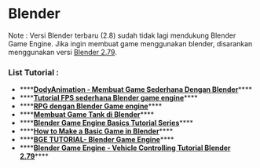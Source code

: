 # Blender

Note : Versi Blender terbaru \(2.8\) sudah tidak lagi mendukung Blender Game Engine. Jika ingin membuat game menggunakan blender, disarankan menggunakan versi [Blender 2.79](https://www.blender.org/download/previous-versions/).

### List Tutorial : 

* \*\*\*\*[**DodyAnimation - Membuat Game Sederhana Dengan Blender**](http://www.dodyanimation.com/membuat-game-sederhana-dengan-blender/)\*\*\*\*
* \*\*\*\*[**Tutorial FPS sederhana Blender game engine**](https://youtu.be/t17MuQ-6rjU)\*\*\*\*
* \*\*\*\*[**RPG dengan Blender Game engine**](https://www.youtube.com/playlist?list=PL-urcW8qw7jI67snl2g2z5aXCjA-gplSv)\*\*\*\*
* \*\*\*\*[**Membuat Game Tank di Blender**](https://www.youtube.com/watch?v=VbSBJI0ChLk)\*\*\*\*
* \*\*\*\*[**Blender Game Engine Basics Tutorial Series**](https://www.youtube.com/playlist?list=PLda3VoSoc_TSS7ht07sCt8zDCyAenOG6i)\*\*\*\*
* \*\*\*\*[**How to Make a Basic Game in Blender**](https://www.youtube.com/watch?v=9nWK8iX2WGM)\*\*\*\*
* \*\*\*\*[**BGE TUTORIAL- Blender Game Engine**](https://www.youtube.com/playlist?list=PL1K8a6x7naVhFGasglVpAcuWJVs2YXS6o)\*\*\*\*
* \*\*\*\*[**Blender Game Engine - Vehicle Controlling Tutorial Blender 2.79**](https://www.youtube.com/watch?v=D8JmmwkUwfI)\*\*\*\*



